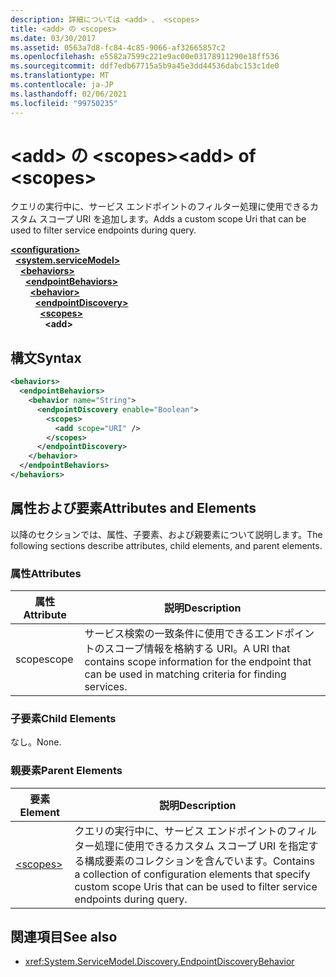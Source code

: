 ```yaml
---
description: 詳細については <add> 、 <scopes>
title: <add> の <scopes>
ms.date: 03/30/2017
ms.assetid: 0563a7d8-fc84-4c85-9066-af32665857c2
ms.openlocfilehash: e5582a7599c221e9ac00e03178911290e18ff536
ms.sourcegitcommit: ddf7edb67715a5b9a45e3dd44536dabc153c1de0
ms.translationtype: MT
ms.contentlocale: ja-JP
ms.lasthandoff: 02/06/2021
ms.locfileid: "99750235"
---
```

# <a name="add-of-scopes"></a><span data-ttu-id="a7de6-103">\<add> の \<scopes></span><span class="sxs-lookup"><span data-stu-id="a7de6-103">\<add> of \<scopes></span></span>

<span data-ttu-id="a7de6-104">クエリの実行中に、サービス エンドポイントのフィルター処理に使用できるカスタム スコープ URI を追加します。</span><span class="sxs-lookup"><span data-stu-id="a7de6-104">Adds a custom scope Uri that can be used to filter service endpoints during query.</span></span>  
  
[**\<configuration>**](../configuration-element.md)\
&nbsp;&nbsp;[**\<system.serviceModel>**](system-servicemodel.md)\
&nbsp;&nbsp;&nbsp;&nbsp;[**\<behaviors>**](behaviors.md)\
&nbsp;&nbsp;&nbsp;&nbsp;&nbsp;&nbsp;[**\<endpointBehaviors>**](endpointbehaviors.md)\
&nbsp;&nbsp;&nbsp;&nbsp;&nbsp;&nbsp;&nbsp;&nbsp;[**\<behavior>**](behavior-of-endpointbehaviors.md)\
&nbsp;&nbsp;&nbsp;&nbsp;&nbsp;&nbsp;&nbsp;&nbsp;&nbsp;&nbsp;[**\<endpointDiscovery>**](endpointdiscovery.md)\
&nbsp;&nbsp;&nbsp;&nbsp;&nbsp;&nbsp;&nbsp;&nbsp;&nbsp;&nbsp;&nbsp;&nbsp;[**\<scopes>**](scopes.md)\
&nbsp;&nbsp;&nbsp;&nbsp;&nbsp;&nbsp;&nbsp;&nbsp;&nbsp;&nbsp;&nbsp;&nbsp;&nbsp;&nbsp;**\<add>**  
  
## <a name="syntax"></a><span data-ttu-id="a7de6-105">構文</span><span class="sxs-lookup"><span data-stu-id="a7de6-105">Syntax</span></span>  
  
```xml  
<behaviors>
  <endpointBehaviors>
    <behavior name="String">
      <endpointDiscovery enable="Boolean">
        <scopes>
          <add scope="URI" />
        </scopes>
      </endpointDiscovery>
    </behavior>
  </endpointBehaviors>
</behaviors>
```  
  
## <a name="attributes-and-elements"></a><span data-ttu-id="a7de6-106">属性および要素</span><span class="sxs-lookup"><span data-stu-id="a7de6-106">Attributes and Elements</span></span>  

 <span data-ttu-id="a7de6-107">以降のセクションでは、属性、子要素、および親要素について説明します。</span><span class="sxs-lookup"><span data-stu-id="a7de6-107">The following sections describe attributes, child elements, and parent elements.</span></span>  
  
### <a name="attributes"></a><span data-ttu-id="a7de6-108">属性</span><span class="sxs-lookup"><span data-stu-id="a7de6-108">Attributes</span></span>  
  
|<span data-ttu-id="a7de6-109">属性</span><span class="sxs-lookup"><span data-stu-id="a7de6-109">Attribute</span></span>|<span data-ttu-id="a7de6-110">説明</span><span class="sxs-lookup"><span data-stu-id="a7de6-110">Description</span></span>|  
|---------------|-----------------|  
|<span data-ttu-id="a7de6-111">scope</span><span class="sxs-lookup"><span data-stu-id="a7de6-111">scope</span></span>|<span data-ttu-id="a7de6-112">サービス検索の一致条件に使用できるエンドポイントのスコープ情報を格納する URI。</span><span class="sxs-lookup"><span data-stu-id="a7de6-112">A URI that contains scope information for the endpoint that can be used in matching criteria for finding services.</span></span>|  
  
### <a name="child-elements"></a><span data-ttu-id="a7de6-113">子要素</span><span class="sxs-lookup"><span data-stu-id="a7de6-113">Child Elements</span></span>  

 <span data-ttu-id="a7de6-114">なし。</span><span class="sxs-lookup"><span data-stu-id="a7de6-114">None.</span></span>  
  
### <a name="parent-elements"></a><span data-ttu-id="a7de6-115">親要素</span><span class="sxs-lookup"><span data-stu-id="a7de6-115">Parent Elements</span></span>  
  
|<span data-ttu-id="a7de6-116">要素</span><span class="sxs-lookup"><span data-stu-id="a7de6-116">Element</span></span>|<span data-ttu-id="a7de6-117">説明</span><span class="sxs-lookup"><span data-stu-id="a7de6-117">Description</span></span>|  
|-------------|-----------------|  
|[\<scopes>](scopes.md)|<span data-ttu-id="a7de6-118">クエリの実行中に、サービス エンドポイントのフィルター処理に使用できるカスタム スコープ URI を指定する構成要素のコレクションを含んでいます。</span><span class="sxs-lookup"><span data-stu-id="a7de6-118">Contains a collection of configuration elements that specify custom scope Uris that can be used to filter service endpoints during query.</span></span>|  
  
## <a name="see-also"></a><span data-ttu-id="a7de6-119">関連項目</span><span class="sxs-lookup"><span data-stu-id="a7de6-119">See also</span></span>

- <xref:System.ServiceModel.Discovery.EndpointDiscoveryBehavior>
